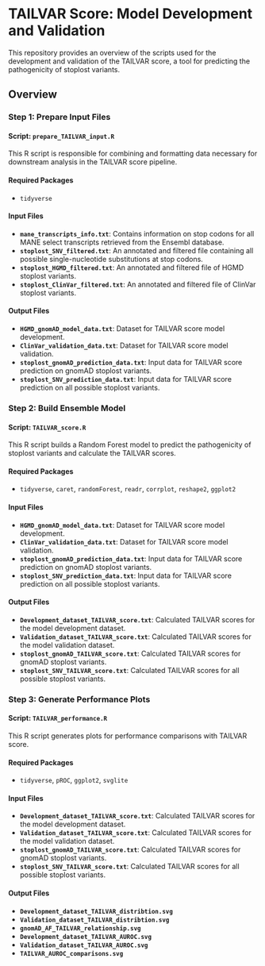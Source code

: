 # TAILVAR Score: Model Development and Validation

This repository provides an overview of the scripts used for the development and validation of the TAILVAR score, a tool for predicting the pathogenicity of stoplost variants.

## Overview

### Step 1: Prepare Input Files
#### Script: `prepare_TAILVAR_input.R`
This R script is responsible for combining and formatting data necessary for downstream analysis in the TAILVAR score pipeline.

#### Required Packages
- `tidyverse`

#### Input Files
- **`mane_transcripts_info.txt`**: Contains information on stop codons for all MANE select transcripts retrieved from the Ensembl database.
- **`stoplost_SNV_filtered.txt`**: An annotated and filtered file containing all possible single-nucleotide substitutions at stop codons.
- **`stoplost_HGMD_filtered.txt`**: An annotated and filtered file of HGMD stoplost variants.
- **`stoplost_ClinVar_filtered.txt`**: An annotated and filtered file of ClinVar stoplost variants.

#### Output Files
- **`HGMD_gnomAD_model_data.txt`**: Dataset for TAILVAR score model development.
- **`ClinVar_validation_data.txt`**: Dataset for TAILVAR score model validation.
- **`stoplost_gnomAD_prediction_data.txt`**: Input data for TAILVAR score prediction on gnomAD stoplost variants.
- **`stoplost_SNV_prediction_data.txt`**: Input data for TAILVAR score prediction on all possible stoplost variants.

### Step 2: Build Ensemble Model
#### Script: `TAILVAR_score.R`
This R script builds a Random Forest model to predict the pathogenicity of stoplost variants and calculate the TAILVAR scores.

#### Required Packages
- `tidyverse`, `caret`, `randomForest`, `readr`, `corrplot`, `reshape2`, `ggplot2`

#### Input Files
- **`HGMD_gnomAD_model_data.txt`**: Dataset for TAILVAR score model development.
- **`ClinVar_validation_data.txt`**: Dataset for TAILVAR score model validation.
- **`stoplost_gnomAD_prediction_data.txt`**: Input data for TAILVAR score prediction on gnomAD stoplost variants.
- **`stoplost_SNV_prediction_data.txt`**: Input data for TAILVAR score prediction on all possible stoplost variants.

#### Output Files
- **`Development_dataset_TAILVAR_score.txt`**: Calculated TAILVAR scores for the model development dataset.
- **`Validation_dataset_TAILVAR_score.txt`**: Calculated TAILVAR scores for the model validation dataset.
- **`stoplost_gnomAD_TAILVAR_score.txt`**: Calculated TAILVAR scores for gnomAD stoplost variants.
- **`stoplost_SNV_TAILVAR_score.txt`**: Calculated TAILVAR scores for all possible stoplost variants.

### Step 3: Generate Performance Plots
#### Script: `TAILVAR_performance.R`
This R script generates plots for performance comparisons with TAILVAR score.

#### Required Packages
- `tidyverse`, `pROC`, `ggplot2`, `svglite`

#### Input Files
- **`Development_dataset_TAILVAR_score.txt`**: Calculated TAILVAR scores for the model development dataset.
- **`Validation_dataset_TAILVAR_score.txt`**: Calculated TAILVAR scores for the model validation dataset.
- **`stoplost_gnomAD_TAILVAR_score.txt`**: Calculated TAILVAR scores for gnomAD stoplost variants.
- **`stoplost_SNV_TAILVAR_score.txt`**: Calculated TAILVAR scores for all possible stoplost variants.

#### Output Files
- **`Development_dataset_TAILVAR_distribtion.svg`**
- **`Validation_dataset_TAILVAR_distribtion.svg`**
- **`gnomAD_AF_TAILVAR_relationship.svg`**
- **`Development_dataset_TAILVAR_AUROC.svg`**
- **`Validation_dataset_TAILVAR_AUROC.svg`**
- **`TAILVAR_AUROC_comparisons.svg`**

